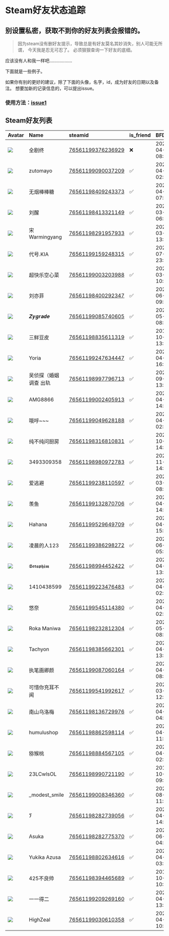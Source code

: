# Steam好友状态追踪
## 别设置私密，获取不到你的好友列表会报错的。

> 因为steam没有删好友提示，导致总是有好友莫名其妙消失，别人可能无所谓，
> 今天我是忍无可忍了。 必须狠狠查询一下好友的底细。

应该没有人和我一样吧………………

下面就是一些例子。

如果你有别的更好的建议，除了下面的头像，名字，id，成为好友的日期以及备注。 想要加新的记录信息的，可以提出issue。

### 使用方法：[issue1](https://github.com/systemannounce/SteamFriends/issues/1)



## Steam好友列表
| Avatar                                                                            | Name          | steamid                                                                     | is_friend   | BFD                 | removed_time        | Remark   |
|:----------------------------------------------------------------------------------|:--------------|:----------------------------------------------------------------------------|:------------|:--------------------|:--------------------|:---------|
| ![](https://avatars.steamstatic.com/0a5cd1f35317d1cc0c1b610ec9d6ec1e6d04eb67.jpg) | 全剧终           | [76561199376236929](https://steamcommunity.com/profiles/76561199376236929/) | ❌           | 2024-04-26 08:08:04 | 2025-02-20 09:15:45 |          |
| ![](https://avatars.steamstatic.com/97e463a36f2693f6158631fb69c4074694019c20.jpg) | zutomayo      | [76561199090037209](https://steamcommunity.com/profiles/76561199090037209/) | ✅           | 2024-04-09 02:33:40 |                     |          |
| ![](https://avatars.steamstatic.com/c76cd2fd01c9ebe9a6547c5cab488c2796660bbd.jpg) | 无烟棒棒糖         | [76561198409243373](https://steamcommunity.com/profiles/76561198409243373/) | ✅           | 2024-04-10 07:52:57 |                     |          |
| ![](https://avatars.steamstatic.com/f4f2fc58620a769dfcc51defda89ed5cb8fa7d75.jpg) | 刘醒            | [76561198413321149](https://steamcommunity.com/profiles/76561198413321149/) | ✅           | 2022-03-21 06:18:28 |                     |          |
| ![](https://avatars.steamstatic.com/4efe1e4699f427f3dac9a9bf9d66c9968d91db66.jpg) | 宋Warmingyang  | [76561198291957933](https://steamcommunity.com/profiles/76561198291957933/) | ✅           | 2024-03-25 13:47:14 |                     |          |
| ![](https://avatars.steamstatic.com/b93f04b9194fba8980a2dc74947d47d0087ba113.jpg) | 代号.KIA        | [76561199159248315](https://steamcommunity.com/profiles/76561199159248315/) | ✅           | 2023-07-24 23:53:02 |                     |          |
| ![](https://avatars.steamstatic.com/148ff422f2245ab66abfeabf3f7506861d6b703b.jpg) | 超快乐空心菜        | [76561199003203988](https://steamcommunity.com/profiles/76561199003203988/) | ✅           | 2024-03-14 10:31:00 |                     |          |
| ![](https://avatars.steamstatic.com/9b8a321b4c69392de7f824f144a76eca8e6eed80.jpg) | 刘亦菲           | [76561198400292347](https://steamcommunity.com/profiles/76561198400292347/) | ✅           | 2021-06-26 09:15:42 |                     |          |
| ![](https://avatars.steamstatic.com/fca580b09d0c884fa2230dc436aa82f142bfd6c2.jpg) | 𝒁𝒚𝒈𝒓𝒂𝒅𝒆       | [76561199085740605](https://steamcommunity.com/profiles/76561199085740605/) | ✅           | 2024-05-03 08:50:18 |                     |          |
| ![](https://avatars.steamstatic.com/06bc434a87f8a81bb4371bb23485d1b553de8146.jpg) | 三鲜豆皮          | [76561198835611319](https://steamcommunity.com/profiles/76561198835611319/) | ✅           | 2019-10-10 13:34:44 |                     |          |
| ![](https://avatars.steamstatic.com/756c38e2257e0b5a925f4c1e6f2caf485afa3f68.jpg) | Yoria         | [76561199247634447](https://steamcommunity.com/profiles/76561199247634447/) | ✅           | 2024-04-17 16:02:17 |                     |          |
| ![](https://avatars.steamstatic.com/097d3e5f79ee7e4b81d7af23508bba2ff3581136.jpg) | 吴侦探（婚姻调查 出轨   | [76561198997796713](https://steamcommunity.com/profiles/76561198997796713/) | ✅           | 2024-09-07 13:14:31 |                     |          |
| ![](https://avatars.steamstatic.com/198fe94358c7451d91b71229efab9efe3fe97a76.jpg) | AMG8866       | [76561199002405913](https://steamcommunity.com/profiles/76561199002405913/) | ✅           | 2024-04-28 14:51:36 |                     |          |
| ![](https://avatars.steamstatic.com/2056a43e8373463af1d2120efc415c96cc054ece.jpg) | 哦呼~~~         | [76561199049628188](https://steamcommunity.com/profiles/76561199049628188/) | ✅           | 2024-04-09 02:33:40 |                     |          |
| ![](https://avatars.steamstatic.com/3f113a30e9511a6344f7559e4fe216485de14ffd.jpg) | 纯不纯问厨房        | [76561198316810831](https://steamcommunity.com/profiles/76561198316810831/) | ✅           | 2020-10-31 14:55:13 |                     |          |
| ![](https://avatars.steamstatic.com/fef49e7fa7e1997310d705b2a6158ff8dc1cdfeb.jpg) | 3493309358    | [76561198980972783](https://steamcommunity.com/profiles/76561198980972783/) | ✅           | 2021-11-27 14:13:24 |                     |          |
| ![](https://avatars.steamstatic.com/fef49e7fa7e1997310d705b2a6158ff8dc1cdfeb.jpg) | 爱逃避           | [76561199238110597](https://steamcommunity.com/profiles/76561199238110597/) | ✅           | 2024-03-25 08:26:00 |                     |          |
| ![](https://avatars.steamstatic.com/2193ef53ab94337db6d3c3e7fbc49cba01703cfc.jpg) | 羡鱼            | [76561199132870706](https://steamcommunity.com/profiles/76561199132870706/) | ✅           | 2024-04-28 14:51:36 |                     |          |
| ![](https://avatars.steamstatic.com/6889e542266ff1eca9c32d7f405a723a0e19f756.jpg) | Hahana        | [76561199529649709](https://steamcommunity.com/profiles/76561199529649709/) | ✅           | 2024-04-11 15:51:43 |                     |          |
| ![](https://avatars.steamstatic.com/4c0503eb204973fecdec7b4843a274da0d221936.jpg) | 凌晨的人123       | [76561199386298272](https://steamcommunity.com/profiles/76561199386298272/) | ✅           | 2024-06-13 05:08:11 |                     |          |
| ![](https://avatars.steamstatic.com/51ff3bdc01fca73b720762d1684a11258206c1f6.jpg) | 𝕾𝖊𝖗𝖆𝖕𝖍𝖎𝖒      | [76561198994452422](https://steamcommunity.com/profiles/76561198994452422/) | ✅           | 2021-04-04 13:31:05 |                     |          |
| ![](https://avatars.steamstatic.com/23461b685ef10cdb39083f54bc0b153889d43d7e.jpg) | 1410438599    | [76561199223476483](https://steamcommunity.com/profiles/76561199223476483/) | ✅           | 2024-04-09 02:33:40 |                     |          |
| ![](https://avatars.steamstatic.com/5dd7bc8ba7bf798d1ee93c04f3826b021f188f0c.jpg) | 悠奈            | [76561199545114380](https://steamcommunity.com/profiles/76561199545114380/) | ✅           | 2024-04-08 02:04:56 |                     |          |
| ![](https://avatars.steamstatic.com/dbcce2e5c6500f54eb491cbc51dbb04df9f6653c.jpg) | Roka Maniwa   | [76561198232812304](https://steamcommunity.com/profiles/76561198232812304/) | ✅           | 2024-05-03 08:50:00 |                     |          |
| ![](https://avatars.steamstatic.com/b11f477575c25a551be783e398021b5f8f155d65.jpg) | Tachyon       | [76561198385662301](https://steamcommunity.com/profiles/76561198385662301/) | ✅           | 2024-04-09 13:00:52 |                     |          |
| ![](https://avatars.steamstatic.com/9b93d226b51a3bf32397863cfe84ab06fd9c0bd9.jpg) | 执笔画卿颜         | [76561199087060164](https://steamcommunity.com/profiles/76561199087060164/) | ✅           | 2024-04-09 08:28:24 |                     |          |
| ![](https://avatars.steamstatic.com/4ab6c4dcee1ccf0371e5d9c90881c7a0b9412f67.jpg) | 可惜你充耳不闻       | [76561199541992617](https://steamcommunity.com/profiles/76561199541992617/) | ✅           | 2024-03-26 12:02:45 |                     |          |
| ![](https://avatars.steamstatic.com/14fa45d90d1774068441651602af9b2de61890b4.jpg) | 南山乌洛梅         | [76561198136729976](https://steamcommunity.com/profiles/76561198136729976/) | ✅           | 2024-04-15 04:07:15 |                     |          |
| ![](https://avatars.steamstatic.com/7ef9f2ac9daca2c6bb5a158efd7b08d9a0af2811.jpg) | humulushop    | [76561198862598114](https://steamcommunity.com/profiles/76561198862598114/) | ✅           | 2024-04-14 11:13:35 |                     |          |
| ![](https://avatars.steamstatic.com/b645a96d21c7c2659c58767591203f29a0d8799c.jpg) | 猕猴桃           | [76561198884567105](https://steamcommunity.com/profiles/76561198884567105/) | ✅           | 2024-04-08 02:04:56 |                     |          |
| ![](https://avatars.steamstatic.com/b8448de58bce7a6d17610ebb9d07e3f4f18a23c7.jpg) | 23LCwlsOL     | [76561198990721190](https://steamcommunity.com/profiles/76561198990721190/) | ✅           | 2019-10-22 09:43:10 |                     |          |
| ![](https://avatars.steamstatic.com/2ea971378d5d06679e7757777a2aa67528e6e6ff.jpg) | _modest_smile | [76561199008346360](https://steamcommunity.com/profiles/76561199008346360/) | ✅           | 2021-08-29 11:49:36 |                     |          |
| ![](https://avatars.steamstatic.com/a8df35dccfb1b39e73a8fe84274117dd0bc2043f.jpg) | ⵢ             | [76561198282739056](https://steamcommunity.com/profiles/76561198282739056/) | ✅           | 2024-04-12 14:44:24 |                     |          |
| ![](https://avatars.steamstatic.com/273a399cfef92808f97b6a35e6a49ee13d513837.jpg) | Asuka         | [76561198282775370](https://steamcommunity.com/profiles/76561198282775370/) | ✅           | 2024-06-13 04:28:58 |                     |          |
| ![](https://avatars.steamstatic.com/48aa69d6f508332083757cd6c1f0cf6ef07695eb.jpg) | Yukika Azusa  | [76561198802634616](https://steamcommunity.com/profiles/76561198802634616/) | ✅           | 2024-04-08 03:17:33 |                     |          |
| ![](https://avatars.steamstatic.com/9baf5961a75d86da3dbbcc34a476360df6aa7561.jpg) | 425不良帅        | [76561198394465689](https://steamcommunity.com/profiles/76561198394465689/) | ✅           | 2019-10-26 10:07:13 |                     |          |
| ![](https://avatars.steamstatic.com/d36f60101ce04bfdaf7dccd5595ad1b773ab10b1.jpg) | 一一得二          | [76561199209269160](https://steamcommunity.com/profiles/76561199209269160/) | ✅           | 2024-04-21 13:15:32 |                     |          |
| ![](https://avatars.steamstatic.com/8f184a8fb35e0d6a68be00864b666bb2ac97a155.jpg) | HighZeal      | [76561199030610358](https://steamcommunity.com/profiles/76561199030610358/) | ✅           | 2024-04-11 10:51:59 |                     |          |